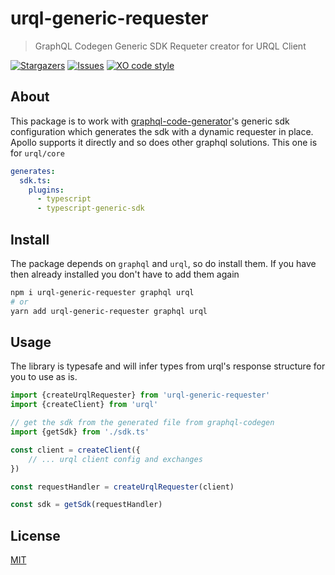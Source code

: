 # urql-generic-requester

> GraphQL Codegen Generic SDK Requeter creator for URQL Client

[![Stargazers](https://img.shields.io/github/stars/barelyhuman/urql-generic-requester?style=for-the-badge&color=98C379&labelColor=18181b)](https://github.com/barelyhuman/urql-generic-requester/stargazers)
[![Issues](https://img.shields.io/github/issues/barelyhuman/urql-generic-requester?style=for-the-badge&color=98C379&labelColor=18181b)](https://github.com/barelyhuman/urql-generic-requester/issues)
[![XO code style](https://img.shields.io/badge/code_style-XO-5ed9c7.svg?style=for-the-badge&color=98C379&labelColor=18181b)](https://standardjs.com)

## About

This package is to work with [graphql-code-generator](https://www.graphql-code-generator.com/)'s generic sdk configuration which generates the sdk with a dynamic requester in place. Apollo supports it directly and so does other graphql solutions. This one is for `urql/core`

```yaml
generates:
  sdk.ts:
    plugins:
      - typescript
      - typescript-generic-sdk
```

## Install

The package depends on `graphql` and `urql`, so do install them. If you have then already installed you don't have to add them again

```sh
npm i urql-generic-requester graphql urql
# or
yarn add urql-generic-requester graphql urql
```

## Usage

The library is typesafe and will infer types from urql's response structure for you to use as is.

```js
import {createUrqlRequester} from 'urql-generic-requester'
import {createClient} from 'urql'

// get the sdk from the generated file from graphql-codegen
import {getSdk} from './sdk.ts'

const client = createClient({
	// ... urql client config and exchanges
})

const requestHandler = createUrqlRequester(client)

const sdk = getSdk(requestHandler)
```

## License

[MIT](/LICENSE)
